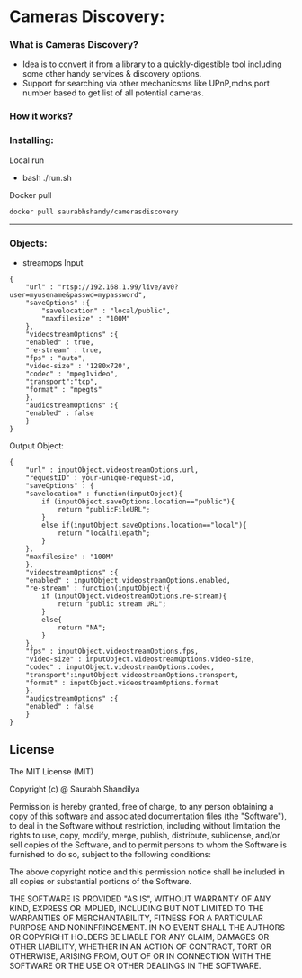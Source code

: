 # Cameras Discovery:

### What is Cameras Discovery?
- Idea is to convert it from a library to a quickly-digestible tool including some other handy services & discovery options. 
- Support for searching via other mechanicsms like UPnP,mdns,port number based to get list of all potential cameras.

### How it works?


### Installing:
Local run
- bash ./run.sh

Docker pull
```sh
docker pull saurabhshandy/camerasdiscovery
```
---------------------------------------

### Objects:

- streamops
Input
```
{
    "url" : "rtsp://192.168.1.99/live/av0?user=myusename&passwd=mypassword",
    "saveOptions" :{
        "savelocation" : "local/public",
        "maxfilesize" : "100M"  
    },
    "videostreamOptions" :{
    "enabled" : true,
    "re-stream" : true,
    "fps" : "auto",
    "video-size" : '1280x720',
    "codec" : "mpeg1video",
    "transport":"tcp",
    "format" : "mpegts"
    },
    "audiostreamOptions" :{
    "enabled" : false
    }
}
```
Output Object:
```
{
    "url" : inputObject.videostreamOptions.url,
    "requestID" : your-unique-request-id,
    "saveOptions" : {
    "savelocation" : function(inputObject){
        if (inputObject.saveOptions.location=="public"){
            return "publicFileURL";
        }
        else if(inputObject.saveOptions.location=="local"){
            return "localfilepath";
        }
    },
    "maxfilesize" : "100M"
    },
    "videostreamOptions" :{
    "enabled" : inputObject.videostreamOptions.enabled,
    "re-stream" : function(inputObject){
        if (inputObject.videostreamOptions.re-stream){
            return "public stream URL";
        }
        else{
            return "NA";
        }
    },
    "fps" : inputObject.videostreamOptions.fps,
    "video-size" : inputObject.videostreamOptions.video-size,
    "codec" : inputObject.videostreamOptions.codec,
    "transport":inputObject.videostreamOptions.transport,
    "format" : inputObject.videostreamOptions.format
    },
    "audiostreamOptions" :{
    "enabled" : false
    }
}
```

## <a id="License"> License</a>

The MIT License (MIT)

Copyright (c) @ Saurabh Shandilya

Permission is hereby granted, free of charge, to any person obtaining a copy
of this software and associated documentation files (the "Software"), to deal
in the Software without restriction, including without limitation the rights
to use, copy, modify, merge, publish, distribute, sublicense, and/or sell
copies of the Software, and to permit persons to whom the Software is
furnished to do so, subject to the following conditions:

The above copyright notice and this permission notice shall be included in all
copies or substantial portions of the Software.

THE SOFTWARE IS PROVIDED "AS IS", WITHOUT WARRANTY OF ANY KIND, EXPRESS OR
IMPLIED, INCLUDING BUT NOT LIMITED TO THE WARRANTIES OF MERCHANTABILITY,
FITNESS FOR A PARTICULAR PURPOSE AND NONINFRINGEMENT. IN NO EVENT SHALL THE
AUTHORS OR COPYRIGHT HOLDERS BE LIABLE FOR ANY CLAIM, DAMAGES OR OTHER
LIABILITY, WHETHER IN AN ACTION OF CONTRACT, TORT OR OTHERWISE, ARISING FROM,
OUT OF OR IN CONNECTION WITH THE SOFTWARE OR THE USE OR OTHER DEALINGS IN THE
SOFTWARE.
